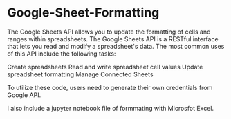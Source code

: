 # Google-Sheet-Formatting

The Google Sheets API allows you to update the formatting of cells and ranges within spreadsheets.
The Google Sheets API is a RESTful interface that lets you read and modify a spreadsheet's data. The most common uses of this API include the following tasks:

Create spreadsheets
Read and write spreadsheet cell values
Update spreadsheet formatting
Manage Connected Sheets

To utilize these code, users need to generate their own credentials from Google API.

I also include a jupyter notebook file of formmating with Microsfot Excel.
